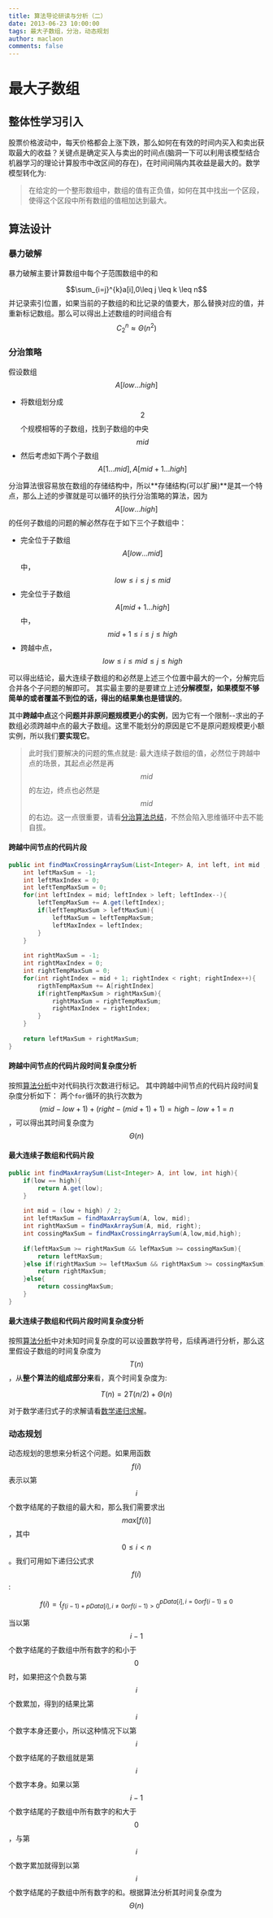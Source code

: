 ```yaml
---
title: 算法导论研读与分析（二）
date: 2013-06-23 10:00:00
tags: 最大子数组，分治，动态规划
author: maclaon
comments: false
---
```

# 最大子数组
## 整体性学习引入
股票价格波动中，每天价格都会上涨下跌，那么如何在有效的时间内买入和卖出获取最大的收益？关键点是确定买入与卖出的时间点(脑洞一下可以利用该模型结合机器学习的理论计算股市中改区间的存在)，在时间间隔内其收益是最大的。数学模型转化为:
> 在给定的一个整形数组中，数组的值有正负值，如何在其中找出一个区段，使得这个区段中所有数组的值相加达到最大。

<!--more-->
## 算法设计
### 暴力破解
暴力破解主要计算数组中每个子范围数组中的和

$$\sum_{i=j}^{k}a[i],0\leq j \leq k \leq n$$
并记录索引位置，如果当前的子数组的和比记录的值要大，那么替换对应的值，并重新标记数组。那么可以得出上述数组的时间组合有
$$C_2^n\approx\Theta(n^2)$$

### 分治策略
假设数组$$A[low...high]$$
+ 将数组划分成$$2$$个规模相等的子数组，找到子数组的中央$$mid$$
+ 然后考虑如下两个子数组$$A[1...mid], A[mid+1...high]$$

分治算法很容易放在数组的存储结构中，所以**存储结构(可以扩展)**是其一个特点，那么上述的步骤就是可以循环的执行分治策略的算法，因为$$A[low...high]$$的任何子数组的问题的解必然存在于如下三个子数组中：
+ 完全位于子数组$$A[low...mid]$$中，$$low\leq i \leq j \leq mid$$
+ 完全位于子数组$$A[mid+1...high]$$中，$$mid+1 \leq i \leq j \leq high$$
+ 跨越中点，$$low\leq i \leq mid \leq j \leq high$$

可以得出结论，最大连续子数组的和必然是上述三个位置中最大的一个，分解完后合并各个子问题的解即可。
其实最主要的是要建立上述**分解模型，如果模型不够简单的或者覆盖不到位的话，得出的结果集也是错误的**。

其中**跨越中点**这个**问题并非原问题规模更小的实例**，因为它有一个限制--求出的子数组必须跨越中点的最大子数组。这里不能划分的原因是它不是原问题规模更小额实例，所以我们**要实现它**。

> 此时我们要解决的问题的焦点就是: 最大连续子数组的值，必然位于跨越中点的场景，其起点必然是再$$mid$$的左边，终点也必然是$$mid$$的右边。这一点很重要，请看[分治算法总结](http://shieldme.cn/2013/08/11/introduction-to-algorithms-learning-chapter3/)，不然会陷入思维循环中去不能自拔。

#### 跨越中间节点的代码片段
``` Java
public int findMaxCrossingArraySum(List<Integer> A, int left, int mid ,int right){
	int leftMaxSum = -1;
	int leftMaxIndex = 0;
	int leftTempMaxSum = 0;
	for(int leftIndex = mid; leftIndex > left; leftIndex--){
		leftTempMaxSum += A.get(leftIndex);
		if(leftTempMaxSum > leftMaxSum){
			leftMaxSum = leftTempMaxSum;
			leftMaxIndex = leftIndex;
		}
	}
	
	int rightMaxSum = -1;
	int rightMaxIndex = 0;
	int rightTempMaxSum = 0;
	for(int rightIndex = mid + 1; rightIndex < right; rightIndex++){
		rigthTempMaxSum += A[rightIndex]
		if(rightTempMaxSum > rightMaxSum){
			rightMaxSum = rightTempMaxSum;
			rightMaxIndex = rightIndex;
		}
	}
	
	return leftMaxSum + rightMaxSum;
}
```

#### 跨越中间节点的代码片段时间复杂度分析
按照[算法分析](http://shieldme.cn/2013/05/12/introduction-to-algorithms-learning-chapter1/)中对代码执行次数进行标记。
其中跨越中间节点的代码片段时间复杂度分析如下：
两个`for`循环的执行次数为$$(mid - low + 1) + (right - (mid + 1) + 1) = high - low + 1 = n$$，可以得出其时间复杂度为$$\Theta(n)$$

#### 最大连续子数组和代码片段
``` Java
public int findMaxArraySum(List<Integer> A, int low, int high){
	if(low == high){
		return A.get(low);
	}
	
	int mid = (low + high) / 2;
	int leftMaxSum = findMaxArraySum(A, low, mid);
	int rightMaxSum = findMaxArraySum(A, mid, right);
	int cossingMaxSum = findMaxCrossingArraySum(A,low,mid,high);
	
	if(leftMaxSum >= rightMaxSum && lefMaxSum >= cossingMaxSum){
		return leftMaxSum;
	}else if(rightMaxSum >= leftMaxSum && rightMaxSum >= cossingMaxSum){
		return rightMaxSum;
	}else{
		return cossingMaxSum;
	}
}
```

#### 最大连续子数组和代码片段时间复杂度分析
按照[算法分析](http://shieldme.cn/2013/05/12/introduction-to-algorithms-learning-chapter1/)中对未知时间复杂度的可以设置数学符号，后续再进行分析，那么这里假设子数组的时间复杂度为$$T(n)$$，从**整个算法的组成部分来**看，真个时间复杂度为:

$$T(n)=2T(n/2)+\Theta(n)$$

对于数学递归式子的求解请看[数学递归求解](http://shieldme.cn/2013/07/14/introduction-to-algorithms-learning-chapter3/)。

### 动态规划
动态规划的思想来分析这个问题。如果用函数$$f(i)$$表示以第$$i$$个数字结尾的子数组的最大和，那么我们需要求出$$max[f(i)]$$，其中$$0\leq i < n$$。我们可用如下递归公式求$$f(i)$$:

$$f(i) = \left\{ {_{f(i - 1) + pData[i],i \ne 0orf(i - 1) > 0}^{pData[i],i = 0orf(i - 1) \le 0}} \right.$$

当以第$$i-1$$个数字结尾的子数组中所有数字的和小于$$0$$时，如果把这个负数与第$$i$$个数累加，得到的结果比第$$i$$个数字本身还要小，所以这种情况下以第$$i$$个数字结尾的子数组就是第$$i$$个数字本身。如果以第$$i-1$$个数字结尾的子数组中所有数字的和大于$$0$$，与第$$i$$个数字累加就得到以第$$i$$个数字结尾的子数组中所有数字的和。根据算法分析其时间复杂度为$$\Theta(n)$$